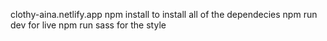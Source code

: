 clothy-aina.netlify.app
npm install to install all of the dependecies 
npm run dev for live
npm run sass for the style
